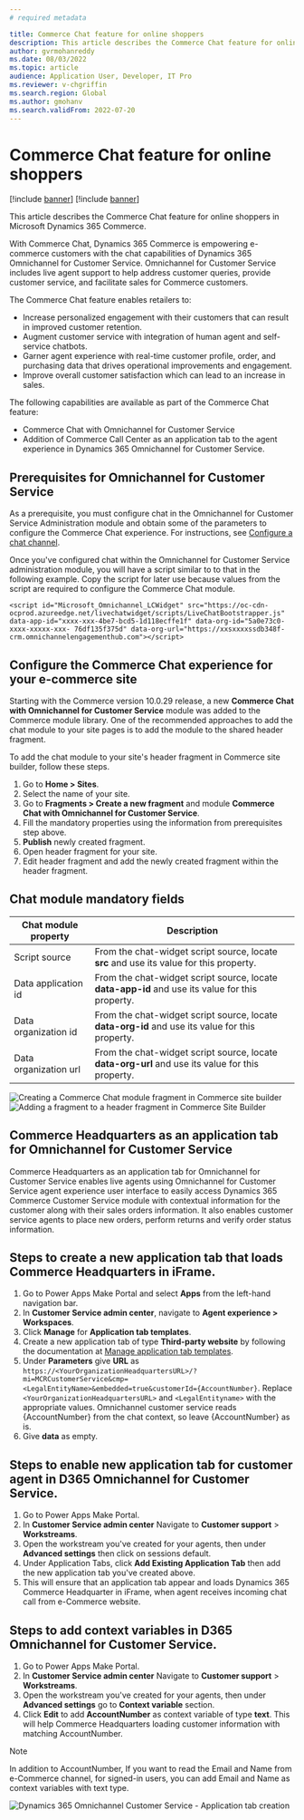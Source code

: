 ```yaml
---
# required metadata

title: Commerce Chat feature for online shoppers
description: This article describes the Commerce Chat feature for online shoppers in Microsoft Dynamics 365 Commerce.
author: gvrmohanreddy
ms.date: 08/03/2022
ms.topic: article
audience: Application User, Developer, IT Pro
ms.reviewer: v-chgriffin
ms.search.region: Global
ms.author: gmohanv
ms.search.validFrom: 2022-07-20
---
```


# Commerce Chat feature for online shoppers 

[!include [banner](includes/banner.md)]
[!include [banner](includes/preview-banner.md)]

This article describes the Commerce Chat feature for online shoppers in Microsoft Dynamics 365 Commerce.

With Commerce Chat, Dynamics 365 Commerce is empowering e-commerce customers with the chat capabilities of Dynamics 365 Omnichannel for Customer Service. Omnichannel for Customer Service includes live agent support to help address customer queries, provide customer service, and facilitate sales for Commerce customers. 

The Commerce Chat feature enables retailers to:

- Increase personalized engagement with their customers that can result in improved customer retention.
- Augment customer service with integration of human agent and self-service chatbots.
- Garner agent experience with real-time customer profile, order, and purchasing data that drives operational improvements and engagement.
- Improve overall customer satisfaction which can lead to an increase in sales.
 
The following capabilities are available as part of the Commerce Chat feature:

 - Commerce Chat with Omnichannel for Customer Service
 - Addition of Commerce Call Center as an application tab to the agent experience in Dynamics 365 Omnichannel for Customer Service.

## Prerequisites for Omnichannel for Customer Service 

As a prerequisite, you must configure chat in the Omnichannel for Customer Service Administration module and obtain some of the parameters to configure the Commerce Chat experience. For instructions, see [Configure a chat channel](/dynamics365/customer-service/set-up-chat-widget).

Once you've configured chat within the Omnichannel for Customer Service administration module, you will have a script similar to to that in the following example. Copy the script for later use because values from the script are required to configure the Commerce Chat module. 

`<script id="Microsoft_Omnichannel_LCWidget" src="https://oc-cdn-ocprod.azureedge.net/livechatwidget/scripts/LiveChatBootstrapper.js" data-app-id="xxxx-xxx-4be7-bcd5-1d118ecffe1f" data-org-id="5a0e73c0-xxxx-xxxxx-xxx- 76df135f375d" data-org-url="https://xxsxxxxssdb348f-crm.omnichannelengagementhub.com"></script>`

## Configure the Commerce Chat experience for your e-commerce site 

Starting with the Commerce version 10.0.29 release, a new **Commerce Chat with Omnichannel for Customer Service** module was added to the Commerce module library. One of the recommended approaches to add the chat module to your site pages is to add the module to the shared header fragment. 

To add the chat module to your site's header fragment in Commerce site builder, follow these steps.

1. Go to **Home \> Sites**.
1. Select the name of your site.
1. Go to **Fragments \> Create a new fragment** and module **Commerce Chat with Omnichannel for Customer Service**.
1. Fill the mandatory properties using the information from prerequisites step above. 
1. **Publish** newly created fragment.
1. Open header fragment for your site. 
1. Edit header fragment and add the newly created fragment within the header fragment.

## Chat module mandatory fields

| Chat module property| Description  |
| ------------- |--------------|
| Script source | From the chat-widget script source, locate **src** and use its value for this property. |
| Data application id      | From the chat-widget script source, locate **data-app-id** and use its value for this property. |
| Data organization id      | From the chat-widget script source, locate **data-org-id** and use its value for this property. |
| Data organization url     | From the chat-widget script source, locate **data-org-url** and use its value for this property. |

![Creating a Commerce Chat module fragment in Commerce site builder](media/Commerce-chat-creating-new-fragment.png)
![Adding a fragment to a header fragment in Commerce Site Builder](media/Commerce-chat-adding-fragment-to-header-fragment.png)

## Commerce Headquarters as an application tab for Omnichannel for Customer Service

Commerce Headquarters as an application tab for Omnichannel for Customer Service enables live agents using Omnichannel for Customer Service agent experience user interface to easily access Dynamics 365 Commerce Customer Service module with contextual information for the customer along with their sales orders information. It also enables customer service agents to place new orders, perform returns and verify order status information. 

## Steps to create a new application tab that loads Commerce Headquarters in iFrame. 

1. Go to Power Apps Make Portal and select **Apps** from the left-hand navigation bar.
1. In **Customer Service admin center**,  navigate to **Agent experience \>  Workspaces**.
1. Click **Manage** for  **Application tab templates**. 
1. Create a new application tab of type **Third-party website** by following the documentation at [Manage application tab templates](/dynamics365/app-profile-manager/application-tab-templates?tabs=customerserviceadmincenter).
1. Under **Parameters**  give **URL** as `https://<YourOrganizationHeadquartersURL>/?mi=MCRCustomerService&cmp=<LegalEntityName>&embedded=true&customerId={AccountNumber}`.  Replace `<YourOrganizationHeadquartersURL>` and `<LegalEntityname>` with the appropriate values. Omnichannel customer service reads {AccountNumber} from the chat context, so leave {AccountNumber} as is.
1. Give **data** as  empty.

## Steps to enable new application tab for customer agent in D365 Omnichannel for Customer Service.
	
1. Go to Power Apps Make Portal.
1. In **Customer Service admin center**  Navigate to **Customer support** >  **Workstreams**.
1. Open the workstream you've created for your agents, then under **Advanced settings** then click on sessions default. 
1. Under Application Tabs, click **Add Existing Application Tab** then add the new application tab you've created above.
1. This will ensure that an application tab appear and loads Dynamics 365 Commerce Headquarter in iFrame, when agent receives incoming chat call from e-Commerce website.  

## Steps to add context variables in D365 Omnichannel for Customer Service.

1. Go to Power Apps Make Portal.
1. In **Customer Service admin center**  Navigate to **Customer support** >  **Workstreams**.
1. Open the workstream you've created for your agents, then under **Advanced settings** go to **Context variable** section. 
1. Click **Edit** to add **AccountNumber** as context variable of type **text**.  This will help Commerce Headquarters loading customer information with matching AccountNumber. 

> [!NOTE] 
> In addition to AccountNumber, If you want to read the Email and Name from e-Commerce channel, for signed-in users, you can add Email and Name as context variables with text type. 

![Dynamics 365 Omnichannel Customer Service - Application tab creation](media/OC-CS-Admin-Application-Tab-Parameters.png)




